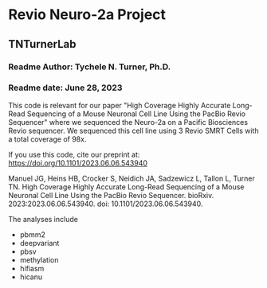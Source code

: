 # Revio Neuro-2a Project

## TNTurnerLab

### Readme Author: Tychele N. Turner, Ph.D.
### Readme date: June 28, 2023

This code is relevant for our paper "High Coverage Highly Accurate Long-Read Sequencing of a Mouse Neuronal Cell Line Using the PacBio Revio Sequencer" where we sequenced the Neuro-2a on a Pacific Biosciences Revio sequencer. We sequenced this cell line using 3 Revio SMRT Cells with a total coverage of 98x.

If you use this code, cite our preprint at:
https://doi.org/10.1101/2023.06.06.543940

Manuel JG, Heins HB, Crocker S, Neidich JA, Sadzewicz L, Tallon L, Turner TN. High Coverage Highly Accurate Long-Read Sequencing of a Mouse Neuronal Cell Line Using the PacBio Revio Sequencer. bioRxiv. 2023:2023.06.06.543940. doi: 10.1101/2023.06.06.543940.

The analyses include
* pbmm2
* deepvariant
* pbsv
* methylation
* hifiasm 
* hicanu 

